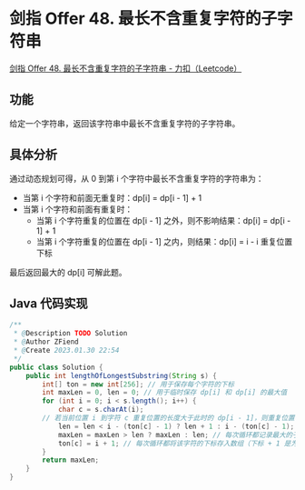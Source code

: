 # 剑指 Offer 48. 最长不含重复字符的子字符串

[剑指 Offer 48. 最长不含重复字符的子字符串 - 力扣（Leetcode）](https://leetcode.cn/problems/zui-chang-bu-han-zhong-fu-zi-fu-de-zi-zi-fu-chuan-lcof/description/)

## 功能

给定一个字符串，返回该字符串中最长不含重复字符的子字符串。

## 具体分析

通过动态规划可得，从 0 到第 i 个字符中最长不含重复字符的字符串为：

* 当第 i 个字符和前面无重复时：dp[i] = dp[i - 1] + 1
* 当第 i 个字符和前面有重复时：
  * 当第 i 个字符重复的位置在 dp[i - 1] 之外，则不影响结果：dp[i] = dp[i - 1] + 1
  * 当第 i 个字符重复的位置在 dp[i - 1] 之内，则结果：dp[i] = i - i 重复位置下标

最后返回最大的 dp[i] 可解此题。

## Java 代码实现

```java
/**
 * @Description TODO Solution
 * @Author ZFiend
 * @Create 2023.01.30 22:54
 */
public class Solution {
    public int lengthOfLongestSubstring(String s) {
        int[] ton = new int[256]; // 用于保存每个字符的下标
        int maxLen = 0, len = 0; // 用于临时保存 dp[i] 和 dp[i] 的最大值
        for (int i = 0; i < s.length(); i++) {
            char c = s.charAt(i);
	    // 若当前位置 i 到字符 c 重复位置的长度大于此时的 dp[i - 1]，则重复位置在范围外，不影响，所以dp[i] = dp[i - 1] + 1；反之，则 dp[i] 被更新为当前位置 i 到字符 c 重复位置的长度
            len = len < i - (ton[c] - 1) ? len + 1 : i - (ton[c] - 1); 
            maxLen = maxLen > len ? maxLen : len; // 每次循环都记录最大的子字符串的长度
            ton[c] = i + 1; // 每次循环都将该字符的下标存入数组（下标 + 1 是为了区分已存入的下标（大于0）和未存入的下标（等于0））
        }
        return maxLen;
    }
}
```
